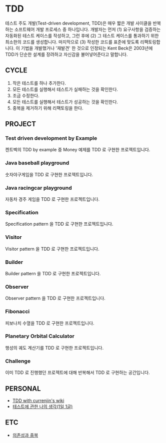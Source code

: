 # TDD

테스트 주도 개발(Test-driven development, TDD)은 매우 짧은 개발 사이클을 반복하는 소프트웨어 개발 프로세스 중 하나입니다. 개발자는 먼저 (1) 요구사항을 검증하는 자동화된 테스트 케이스를 작성하고, 그런 후에 (2) 그 테스트 케이스를 통과하기 위한 최소한의 코드를 생성합니다. 마지막으로 (3) 작성한 코드를 표준에 맞도록 리팩토링합니다. 이 기법을 개발했거나 '재발견' 한 것으로 인정되는 Kent Beck은 2003년에 TDD가 단순한 설계를 장려하고 자신감을 불어넣어준다고 말합니다.

## CYCLE
1. 작은 테스트를 하나 추가한다.
2. 모든 테스트를 실행해서 테스트가 실패하는 것을 확인한다.
3. 조금 수정한다.
4. 모든 테스트를 실행해서 테스트가 성공하는 것을 확인한다.
5. 중복을 제거하기 위해 리팩토링을 한다.

## PROJECT
### Test driven development by Example
켄트벡의 TDD by example 중 Money 예제를 TDD 로 구현한 프로젝트입니다.

### Java baseball playground
숫자야구게임을 TDD 로 구현한 프로젝트입니다.

### Java racingcar playground
자동차 경주 게임을 TDD 로 구현한 프로젝트입니다.

### Specification
Specification pattern 을 TDD 로 구현한 프로젝트입니다.

### Visitor
Visitor pattern 을 TDD 로 구현한 프로젝트입니다.

### Builder
Builder pattern 을 TDD 로 구현한 프로젝트입니다.

### Observer
Observer pattern 을 TDD 로 구현한 프로젝트입니다.

### Fibonacci
피보나치 수열을 TDD 로 구현한 프로젝트입니다.

### Planetary Orbital Calculator
행성의 궤도 계산기를 TDD 로 구현한 프로젝트입니다.

### Challenge
이미 TDD 로 진행했던 프로젝트에 대해 반복해서 TDD 로 구현하는 공간입니다.

## PERSONAL
- [TDD with currenjin's wiki](https://currenjin.github.io/wiki/TDD/)
- [테스트에 관한 나의 생각(1일 1글)](https://currenjin.github.io/wiki/test/)

## ETC
- [의존성과 중복](./etc/dependency_and_duplication.md)
